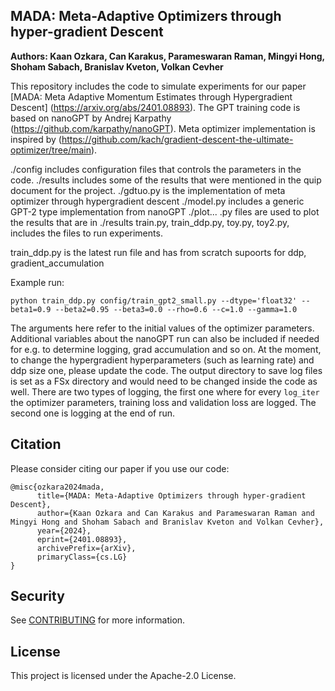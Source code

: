 ## MADA: Meta-Adaptive Optimizers through hyper-gradient Descent

**Authors: Kaan Ozkara, Can Karakus, Parameswaran Raman, Mingyi Hong, Shoham Sabach, Branislav Kveton, Volkan Cevher**

This repository includes the code to simulate experiments for our paper [MADA: Meta Adaptive Momentum Estimates through Hypergradient Descent] (https://arxiv.org/abs/2401.08893). The GPT training code is based on nanoGPT by Andrej Karpathy (https://github.com/karpathy/nanoGPT). Meta optimizer implementation is inspired by (https://github.com/kach/gradient-descent-the-ultimate-optimizer/tree/main).

./config includes configuration files that controls the parameters in the code.
./results includes some of the results that were mentioned in the quip document for the project.
./gdtuo.py is the implementation of meta optimizer through hypergradient descent
./model.py includes a generic GPT-2 type implementation from nanoGPT
./plot... .py files are used to plot the results that are in ./results
train.py, train_ddp.py, toy.py, toy2.py,  includes the files to run experiments. 

train_ddp.py is the latest run file and has from scratch supoorts for ddp, gradient_accumulation

Example run:

`python train_ddp.py config/train_gpt2_small.py --dtype='float32' --beta1=0.9 --beta2=0.95 --beta3=0.0 --rho=0.6 --c=1.0 --gamma=1.0`

The arguments here refer to the initial values of the optimizer parameters. Additional variables about the nanoGPT run can also be included if needed for e.g. to determine  logging, grad accumulation and so on. At the moment, to change the hypergradient hyperparameters (such as learning rate) and ddp size one, please update the code. The output directory to save log files is set as a FSx directory and would need to be changed inside the code as well. There are two types of logging, the first one where for every `log_iter` the optimizer parameters, training loss and validation loss are logged. The second one is logging at the end of run.

## Citation

Please consider citing our paper if you use our code:
```text
@misc{ozkara2024mada,
      title={MADA: Meta-Adaptive Optimizers through hyper-gradient Descent}, 
      author={Kaan Ozkara and Can Karakus and Parameswaran Raman and Mingyi Hong and Shoham Sabach and Branislav Kveton and Volkan Cevher},
      year={2024},
      eprint={2401.08893},
      archivePrefix={arXiv},
      primaryClass={cs.LG}
}
```

## Security

See [CONTRIBUTING](CONTRIBUTING.md#security-issue-notifications) for more information.

## License

This project is licensed under the Apache-2.0 License.


